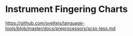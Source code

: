 # Instrument Fingering Charts

<https://github.com/sveltejs/language-tools/blob/master/docs/preprocessors/scss-less.md>
